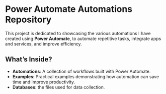 # Power Automate Automations Repository

This project is dedicated to showcasing the various automations I have created using **Power Automate**, to automate repetitive tasks, integrate apps and services, and improve efficiency.

## What’s Inside?

- **Automations**: A collection of workflows built with Power Automate.
- **Examples**: Practical examples demonstrating how automation can save time and improve productivity.
- **Databases**: the files used for data collection.

